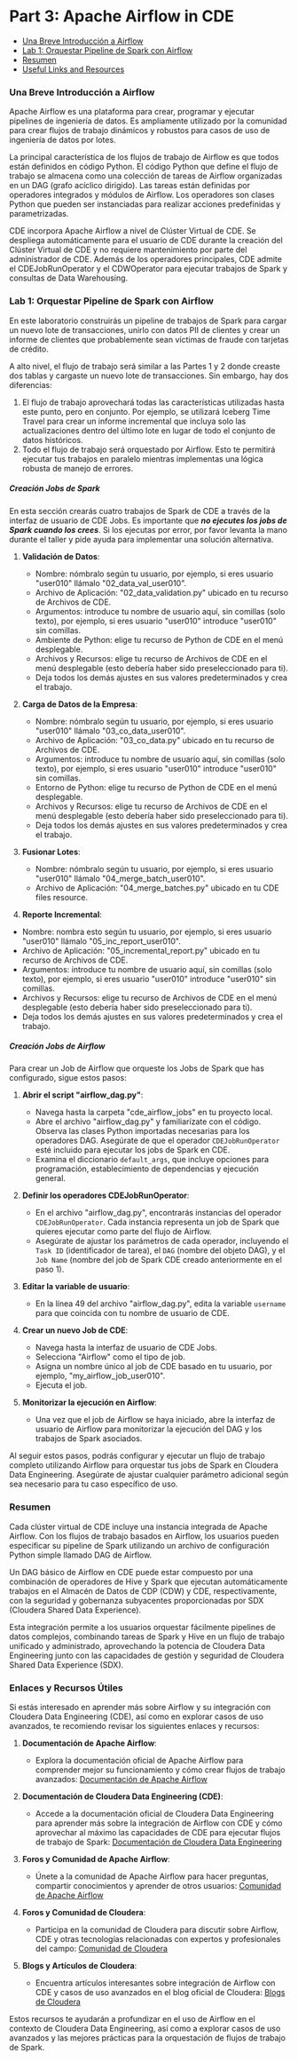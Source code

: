 # Part 3: Apache Airflow in CDE

* [Una Breve Introducción a Airflow](https://github.com/pdefusco/cde_intro_hol_110424/blob/main/step_by_step_guides/espanol/part_03_airflow.md#una-breve-introducci%C3%B3n-a-airflow)
* [Lab 1: Orquestar Pipeline de Spark con Airflow](https://github.com/pdefusco/cde_intro_hol_110424/blob/main/step_by_step_guides/espanol/part_03_airflow.md#lab-1-orquestar-pipeline-de-spark-con-airflow)
* [Resumen](https://github.com/pdefusco/cde_intro_hol_110424/blob/main/step_by_step_guides/espanol/part_03_airflow.md#resumen)
* [Useful Links and Resources](https://github.com/pdefusco/cde_intro_hol_110424/blob/main/step_by_step_guides/espanol/part_03_airflow.md#enlaces-y-recursos-%C3%BAtiles)

### Una Breve Introducción a Airflow

Apache Airflow es una plataforma para crear, programar y ejecutar pipelines de ingeniería de datos. Es ampliamente utilizado por la comunidad para crear flujos de trabajo dinámicos y robustos para casos de uso de ingeniería de datos por lotes.

La principal característica de los flujos de trabajo de Airflow es que todos están definidos en código Python. El código Python que define el flujo de trabajo se almacena como una colección de tareas de Airflow organizadas en un DAG (grafo acíclico dirigido). Las tareas están definidas por operadores integrados y módulos de Airflow. Los operadores son clases Python que pueden ser instanciadas para realizar acciones predefinidas y parametrizadas.

CDE incorpora Apache Airflow a nivel de Clúster Virtual de CDE. Se despliega automáticamente para el usuario de CDE durante la creación del Clúster Virtual de CDE y no requiere mantenimiento por parte del administrador de CDE. Además de los operadores principales, CDE admite el CDEJobRunOperator y el CDWOperator para ejecutar trabajos de Spark y consultas de Data Warehousing.

### Lab 1: Orquestar Pipeline de Spark con Airflow

En este laboratorio construirás un pipeline de trabajos de Spark para cargar un nuevo lote de transacciones, unirlo con datos PII de clientes y crear un informe de clientes que probablemente sean víctimas de fraude con tarjetas de crédito.

A alto nivel, el flujo de trabajo será similar a las Partes 1 y 2 donde creaste dos tablas y cargaste un nuevo lote de transacciones. Sin embargo, hay dos diferencias:

1. El flujo de trabajo aprovechará todas las características utilizadas hasta este punto, pero en conjunto. Por ejemplo, se utilizará Iceberg Time Travel para crear un informe incremental que incluya solo las actualizaciones dentro del último lote en lugar de todo el conjunto de datos históricos.
2. Todo el flujo de trabajo será orquestado por Airflow. Esto te permitirá ejecutar tus trabajos en paralelo mientras implementas una lógica robusta de manejo de errores.

##### Creación Jobs de Spark

En esta sección crearás cuatro trabajos de Spark de CDE a través de la interfaz de usuario de CDE Jobs. Es importante que ***no ejecutes los jobs de Spark cuando los crees***. Si los ejecutas por error, por favor levanta la mano durante el taller y pide ayuda para implementar una solución alternativa.

1. **Validación de Datos**:
   - Nombre: nómbralo según tu usuario, por ejemplo, si eres usuario "user010" llámalo "02_data_val_user010".
   - Archivo de Aplicación: "02_data_validation.py" ubicado en tu recurso de Archivos de CDE.
   - Argumentos: introduce tu nombre de usuario aquí, sin comillas (solo texto), por ejemplo, si eres usuario "user010" introduce "user010" sin comillas.
   - Ambiente de Python: elige tu recurso de Python de CDE en el menú desplegable.
   - Archivos y Recursos: elige tu recurso de Archivos de CDE en el menú desplegable (esto debería haber sido preseleccionado para ti).
   - Deja todos los demás ajustes en sus valores predeterminados y crea el trabajo.

2. **Carga de Datos de la Empresa**:
   - Nombre: nómbralo según tu usuario, por ejemplo, si eres usuario "user010" llámalo "03_co_data_user010".
   - Archivo de Aplicación: "03_co_data.py" ubicado en tu recurso de Archivos de CDE.
   - Argumentos: introduce tu nombre de usuario aquí, sin comillas (solo texto), por ejemplo, si eres usuario "user010" introduce "user010" sin comillas.
   - Entorno de Python: elige tu recurso de Python de CDE en el menú desplegable.
   - Archivos y Recursos: elige tu recurso de Archivos de CDE en el menú desplegable (esto debería haber sido preseleccionado para ti).
   - Deja todos los demás ajustes en sus valores predeterminados y crea el trabajo.

3. **Fusionar Lotes**:
   - Nombre: nómbralo según tu usuario, por ejemplo, si eres usuario "user010" llámalo "04_merge_batch_user010".
   - Archivo de Aplicación: "04_merge_batches.py" ubicado en tu CDE files resource.

4. **Reporte Incremental**:
  - Nombre: nombra esto según tu usuario, por ejemplo, si eres usuario "user010" llámalo "05_inc_report_user010".
  - Archivo de Aplicación: "05_incremental_report.py" ubicado en tu recurso de Archivos de CDE.
  - Argumentos: introduce tu nombre de usuario aquí, sin comillas (solo texto), por ejemplo, si eres usuario "user010" introduce "user010" sin comillas.
  - Archivos y Recursos: elige tu recurso de Archivos de CDE en el menú desplegable (esto debería haber sido preseleccionado para ti).
  - Deja todos los demás ajustes en sus valores predeterminados y crea el trabajo.

##### Creación Jobs de Airflow

Para crear un Job de Airflow que orqueste los Jobs de Spark que has configurado, sigue estos pasos:

1. **Abrir el script "airflow_dag.py"**:
   - Navega hasta la carpeta "cde_airflow_jobs" en tu proyecto local.
   - Abre el archivo "airflow_dag.py" y familiarízate con el código. Observa las clases Python importadas necesarias para los operadores DAG. Asegúrate de que el operador `CDEJobRunOperator` esté incluido para ejecutar los jobs de Spark en CDE.
   - Examina el diccionario `default_args`, que incluye opciones para programación, establecimiento de dependencias y ejecución general.

2. **Definir los operadores CDEJobRunOperator**:
   - En el archivo "airflow_dag.py", encontrarás instancias del operador `CDEJobRunOperator`. Cada instancia representa un job de Spark que quieres ejecutar como parte del flujo de Airflow.
   - Asegúrate de ajustar los parámetros de cada operador, incluyendo el `Task ID` (identificador de tarea), el `DAG` (nombre del objeto DAG), y el `Job Name` (nombre del job de Spark CDE creado anteriormente en el paso 1).

3. **Editar la variable de usuario**:
   - En la línea 49 del archivo "airflow_dag.py", edita la variable `username` para que coincida con tu nombre de usuario de CDE.

4. **Crear un nuevo Job de CDE**:
   - Navega hasta la interfaz de usuario de CDE Jobs.
   - Selecciona "Airflow" como el tipo de job.
   - Asigna un nombre único al job de CDE basado en tu usuario, por ejemplo, "my_airflow_job_user010".
   - Ejecuta el job.

5. **Monitorizar la ejecución en Airflow**:
   - Una vez que el job de Airflow se haya iniciado, abre la interfaz de usuario de Airflow para monitorizar la ejecución del DAG y los trabajos de Spark asociados.

Al seguir estos pasos, podrás configurar y ejecutar un flujo de trabajo completo utilizando Airflow para orquestar tus jobs de Spark en Cloudera Data Engineering. Asegúrate de ajustar cualquier parámetro adicional según sea necesario para tu caso específico de uso.


### Resumen

Cada clúster virtual de CDE incluye una instancia integrada de Apache Airflow. Con los flujos de trabajo basados en Airflow, los usuarios pueden especificar su pipeline de Spark utilizando un archivo de configuración Python simple llamado DAG de Airflow.

Un DAG básico de Airflow en CDE puede estar compuesto por una combinación de operadores de Hive y Spark que ejecutan automáticamente trabajos en el Almacén de Datos de CDP (CDW) y CDE, respectivamente, con la seguridad y gobernanza subyacentes proporcionadas por SDX (Cloudera Shared Data Experience).

Esta integración permite a los usuarios orquestar fácilmente pipelines de datos complejos, combinando tareas de Spark y Hive en un flujo de trabajo unificado y administrado, aprovechando la potencia de Cloudera Data Engineering junto con las capacidades de gestión y seguridad de Cloudera Shared Data Experience (SDX).

### Enlaces y Recursos Útiles

Si estás interesado en aprender más sobre Airflow y su integración con Cloudera Data Engineering (CDE), así como en explorar casos de uso avanzados, te recomiendo revisar los siguientes enlaces y recursos:

   1. **Documentación de Apache Airflow**:
      - Explora la documentación oficial de Apache Airflow para comprender mejor su funcionamiento y cómo crear flujos de trabajo avanzados: [Documentación de Apache Airflow](https://airflow.apache.org/docs/)

   2. **Documentación de Cloudera Data Engineering (CDE)**:
      - Accede a la documentación oficial de Cloudera Data Engineering para aprender más sobre la integración de Airflow con CDE y cómo aprovechar al máximo las capacidades de CDE para ejecutar flujos de trabajo de Spark: [Documentación de Cloudera Data Engineering](https://docs.cloudera.com/data-engineering/cloud/index.html)

   3. **Foros y Comunidad de Apache Airflow**:
      - Únete a la comunidad de Apache Airflow para hacer preguntas, compartir conocimientos y aprender de otros usuarios: [Comunidad de Apache Airflow](https://community.apache.org/)

   4. **Foros y Comunidad de Cloudera**:
      - Participa en la comunidad de Cloudera para discutir sobre Airflow, CDE y otras tecnologías relacionadas con expertos y profesionales del campo: [Comunidad de Cloudera](https://community.cloudera.com/)

   5. **Blogs y Artículos de Cloudera**:
      - Encuentra artículos interesantes sobre integración de Airflow con CDE y casos de uso avanzados en el blog oficial de Cloudera: [Blogs de Cloudera](https://blog.cloudera.com/)

Estos recursos te ayudarán a profundizar en el uso de Airflow en el contexto de Cloudera Data Engineering, así como a explorar casos de uso avanzados y las mejores prácticas para la orquestación de flujos de trabajo de Spark.
